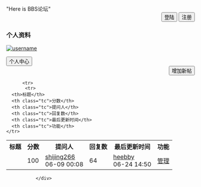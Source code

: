 <!DOCTYPE html>
<html>
<head>
<meta charset="UTF-8">
<title>BBS论坛</title>
<link href="css\layout.css" rel="stylesheet" type="text/css" />
</head>
<body>
<div id="container">
   <div id="header">
      "Here is BBS论坛"
   </div>
   <div id="topmenu"> 
       <div class="text clearfix" style=" text-align:right;">
       <input type="reset" name="reset" value="登陆" onclick="javascrtpt:window.location.href='loginin.jsp'">
<input type="submit" name="submit" value="注册" onclick="javascrtpt:window.location.href='register.jsp'"><br>
</div>
 </div>
    <div class="user_head">
        <h3>个人资料</h3>
            <dl>
              <dt>
                <a href="http://my.csdn.net" target="_blank"><img name="" src="/t0100079c2a0ac4598d.jpg" alt="username" /></a>
              </dt>
            </dl>
      </div>
        <input type="button" name="shopcart" value="个人中心" />
      </form>  
   </div>
   <div class="text clearfix" style="text-align:right;">
<input type="submit" name="Submit" value="增加新帖"  onclick="javascrtpt:window.location.href='add.jsp'"><br>
</div>
       <div class="page_nav">

<div class="content">
  <table>
  <tbody>
   <tr>
      <th>标题</th>
      <th class="tc">分数</th>
      <th class="tc">提问人</th>
      <th class="tc">回复数</th>
      <th class="tc">最后更新时间</th>
      <th class="tc">功能</th>
    </tr>
<tr>
    <td class="title"
    </td>
    <td class="tc">100</td>
    <td class="tc">
      <a href="http://my.csdn.net/shijing266" rel="nofollow" target="_blank" title="shijing266">shijing266</a><br />
      <span class="time">06-09 00:08</span></td>
    <td class="tc">64</td>
    <td class="tc">
      <a href="http://my.csdn.net/heebby" rel="nofollow" target="_blank" title="heebby">heebby</a><br />
      <span class="time">06-24 14:50</span>
    </td>
    <td class="tc">
      <a href="/topics/392045527/close" target="_blank" onclick="javascrtpt:window.location.href='login.jsp'" >管理</a>
    </td>
  </tr>

          <tr>
           <tr>
      <th>标题</th>
      <th class="tc">分数</th>
      <th class="tc">提问人</th>
      <th class="tc">回复数</th>
      <th class="tc">最后更新时间</th>
      <th class="tc">功能</th>
    </tr>
  </tbody>
  </table>
  </div>

</textarea>
          
               </div>
  </div>
</div>
</body>
</html>
